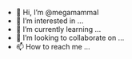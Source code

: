 - 👋 Hi, I’m @megamammal
- 👀 I’m interested in ...
- 🌱 I’m currently learning ...
- 💞️ I’m looking to collaborate on ...
- 📫 How to reach me ...

<!---
megamammal/megamammal is a ✨ special ✨ repository because its `README.md` (this file) appears on your GitHub profile.
You can click the Preview link to take a look at your changes.
--->
